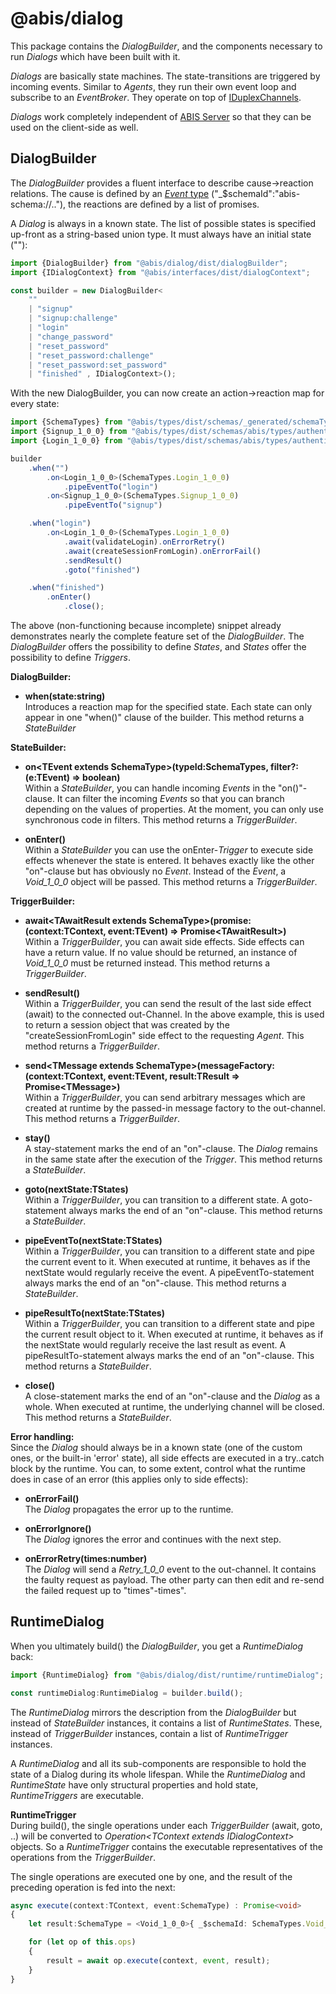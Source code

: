 # @abis/dialog
This package contains the _DialogBuilder_, and the components necessary to run _Dialogs_ which have been built with it.  

_Dialogs_ are basically state machines. The state-transitions are triggered by incoming events. Similar to _Agents_,
they run their own event loop and subscribe to an _EventBroker_. 
They operate on top of [IDuplexChannels](../interfaces/src/duplexChannel.ts).

_Dialogs_ work completely independent of [ABIS Server](../server) so that they can be used on the client-side as well.

## DialogBuilder
The _DialogBuilder_ provides a fluent interface to describe cause->reaction relations.
The cause is defined by an [_Event_ type](../types) ("_$schemaId":"abis-schema://.."), the reactions are defined by a list 
of promises.

A _Dialog_ is always in a known state. The list of possible states is specified up-front as a string-based union type.
It must always have an initial state (""): 

```typescript
import {DialogBuilder} from "@abis/dialog/dist/dialogBuilder"; 
import {IDialogContext} from "@abis/interfaces/dist/dialogContext";

const builder = new DialogBuilder<
    ""
    | "signup"
    | "signup:challenge"
    | "login"
    | "change_password"
    | "reset_password"
    | "reset_password:challenge"
    | "reset_password:set_password"
    | "finished" , IDialogContext>();
```

With the new DialogBuilder, you can now create an action->reaction map for every state:
```typescript
import {SchemaTypes} from "@abis/types/dist/schemas/_generated/schemaTypes";
import {Signup_1_0_0} from "@abis/types/dist/schemas/abis/types/authentication/_generated/signup_1_0_0";
import {Login_1_0_0} from "@abis/types/dist/schemas/abis/types/authentication/_generated/login_1_0_0";

builder
    .when("")
        .on<Login_1_0_0>(SchemaTypes.Login_1_0_0)
            .pipeEventTo("login")
        .on<Signup_1_0_0>(SchemaTypes.Signup_1_0_0)
            .pipeEventTo("signup")

    .when("login")
        .on<Login_1_0_0>(SchemaTypes.Login_1_0_0)
            .await(validateLogin).onErrorRetry()
            .await(createSessionFromLogin).onErrorFail()
            .sendResult()
            .goto("finished")

    .when("finished")
        .onEnter()
            .close();
```
The above (non-functioning because incomplete) snippet already demonstrates nearly the complete feature set of the 
_DialogBuilder_. The _DialogBuilder_ offers the possibility to define _States_, and _States_ offer the possibility to 
define _Triggers_. 

**DialogBuilder:**

* **when(state:string)**   
Introduces a reaction map for the specified state. Each state can only appear in one "when()" clause of the builder.
This method returns a _StateBuilder_

**StateBuilder:**

* **on\<TEvent extends SchemaType\>(typeId:SchemaTypes, filter?:(e:TEvent) => boolean)**  
Within a _StateBuilder_, you can handle incoming _Events_ in the "on()"-clause. It can filter the incoming _Events_ so 
that you can branch depending on the values of properties. At the moment, you can only use synchronous code in filters.
This method returns a _TriggerBuilder_.

* **onEnter()**  
Within a _StateBuilder_ you can use the onEnter-_Trigger_ to execute side effects whenever the state is entered. 
It behaves exactly like the other "on"-clause but has obviously no _Event_. 
Instead of the _Event_, a _Void_1_0_0_ object will be passed. This method returns a _TriggerBuilder_.

**TriggerBuilder:**

* **await\<TAwaitResult extends SchemaType\>(promise:(context:TContext, event:TEvent) => Promise\<TAwaitResult\>)**  
Within a _TriggerBuilder_, you can await side effects. Side effects can have a return value. 
If no value should be returned, an instance of _Void_1_0_0_ must be returned instead.
This method returns a _TriggerBuilder_.

* **sendResult()**  
Within a _TriggerBuilder_, you can send the result of the last side effect (await) to the connected out-Channel. 
In the above example, this is used to return a session object that was created by the "createSessionFromLogin" 
side effect to the requesting _Agent_. This method returns a _TriggerBuilder_.

* **send\<TMessage extends SchemaType\>(messageFactory:(context:TContext, event:TEvent, result:TResult => Promise\<TMessage\>)**  
Within a _TriggerBuilder_, you can send arbitrary messages which are created at runtime by the passed-in message factory
to the out-channel. This method returns a _TriggerBuilder_.

* **stay()**  
A stay-statement marks the end of an "on"-clause. The _Dialog_ remains in the same state after the execution of the 
_Trigger_. This method returns a _StateBuilder_.

* **goto(nextState:TStates)**  
Within a _TriggerBuilder_, you can transition to a different state. A goto-statement always marks the end of an 
"on"-clause. This method returns a _StateBuilder_.

* **pipeEventTo(nextState:TStates)**  
Within a _TriggerBuilder_, you can transition to a different state and pipe the current event to it.
When executed at runtime, it behaves as if the nextState would regularly receive the event. 
A pipeEventTo-statement always marks the end of an "on"-clause. This method returns a _StateBuilder_.

* **pipeResultTo(nextState:TStates)**  
Within a _TriggerBuilder_, you can transition to a different state and pipe the current result object to it.
When executed at runtime, it behaves as if the nextState would regularly receive the last result as event. 
A pipeResultTo-statement always marks the end of an "on"-clause. This method returns a _StateBuilder_.

* **close()**  
A close-statement marks the end of an "on"-clause and the _Dialog_ as a whole. 
When executed at runtime, the underlying channel will be closed. This method returns a _StateBuilder_.

**Error handling:**  
Since the _Dialog_ should always be in a known state (one of the custom ones, or the built-in 'error' state),
all side effects are executed in a try..catch block by the runtime. You can, to some extent, control what the runtime 
does in case of an error (this applies only to side effects):

* **onErrorFail()**  
The _Dialog_ propagates the error up to the runtime.

* **onErrorIgnore()**  
The _Dialog_ ignores the error and continues with the next step.

* **onErrorRetry(times:number)**  
The _Dialog_ will send a _Retry_1_0_0_ event to the out-channel. It contains the faulty request as payload. The other
party can then edit and re-send the failed request up to "times"-times".   

## RuntimeDialog
When you ultimately build() the _DialogBuilder_, you get a _RuntimeDialog_ back:
```typescript
import {RuntimeDialog} from "@abis/dialog/dist/runtime/runtimeDialog"; 

const runtimeDialog:RuntimeDialog = builder.build();
```
The _RuntimeDialog_ mirrors the description from the _DialogBuilder_ but instead of _StateBuilder_ instances,
it contains a list of _RuntimeStates_. These, instead of _TriggerBuilder_ instances, contain a list of _RuntimeTrigger_
instances.

A _RuntimeDialog_ and all its sub-components are responsible to hold the state of a Dialog during its whole lifespan. 
While the _RuntimeDialog_ and _RuntimeState_ have only structural properties and hold state, _RuntimeTriggers_ are 
executable.

**RuntimeTrigger**  
During build(), the single operations under each _TriggerBuilder_ (await, goto, ..) will be converted to 
_Operation\<TContext extends IDialogContext\>_ objects. So a _RuntimeTrigger_ contains the executable representatives
of the operations from the _TriggerBuilder_.  

The single operations are executed one by one, and the result of the preceding operation is fed into the next:
```typescript
async execute(context:TContext, event:SchemaType) : Promise<void>
{
    let result:SchemaType = <Void_1_0_0>{ _$schemaId: SchemaTypes.Void_1_0_0 };

    for (let op of this.ops)
    {
        result = await op.execute(context, event, result);
    }
} 
```

